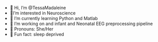 - 👋 Hi, I’m @TessaMadaleine
- 🧠I’m interested in Neuroscience 
- 🌱 I’m currently learning Python and Matlab
- 🔮 I’m working on and infant and Neonatal EEG preprocessing pipeline
- 🥰 Pronouns: She/Her
- 🌯 Fun fact: sleep deprived 

<!---
TessaMadaleine/TessaMadaleine is a ✨ special ✨ repository because its `README.md` (this file) appears on your GitHub profile.
You can click the Preview link to take a look at your changes.
--->
